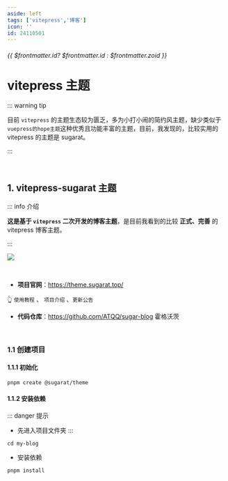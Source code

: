 ```yaml
---
aside: left
tags: ['vitepress','博客']
icon: ''
id: 24110501
---
```

 
######  {{ $frontmatter.id? $frontmatter.id : $frontmatter.zoid }}

# vitepress 主题

::: warning <Badge type='danger'>tip</Badge>

目前 `vitepress` 的主题生态较为匮乏，多为小打小闹的简约风主题，缺少类似于`vuepress的hope主题`这种优秀且功能丰富的主题，目前，我发现的，比较实用的 vitepress 的主题是 sugarat。

:::

<br/>
 
##  1. vitepress-sugarat 主题

::: info <Badge type='info'>介绍</Badge>

**这是基于 `vitepress` 二次开发的博客主题**，是目前我看到的比较 **正式、完善** 的 vitepress 博客主题。 

:::

![](/cover/202412112131.png)


<br/>


- **项目官网**：https://theme.sugarat.top/   

👆 `使用教程` 、 `项目介绍` 、`更新公告` 



- **代码仓库**：https://github.com/ATQQ/sugar-blog <Badge type='danger'>霍格沃茨</Badge>

<br/>




### 1.1 创建项目

#### 1.1.1 初始化

```shell
pnpm create @sugarat/theme
```

#### 1.1.2 安装依赖

::: danger <Badge type='warning'>提示</Badge>
- 先进入项目文件夹
:::

```shell
cd my-blog
```
- 安装依赖

```shell
pnpm install
```